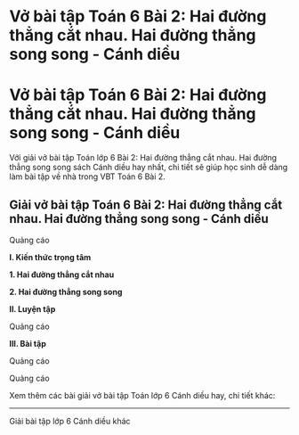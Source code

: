 # Vở bài tập Toán 6 Bài 2: Hai đường thẳng cắt nhau. Hai đường thẳng song song - Cánh diều

# Vở bài tập Toán 6 Bài 2: Hai đường thẳng cắt nhau. Hai đường thẳng song song - Cánh diều

Với giải vở bài tập Toán lớp 6 Bài 2: Hai đường thẳng cắt nhau. Hai đường thẳng song song sách Cánh diều hay nhất, chi tiết sẽ giúp học sinh dễ dàng làm bài tập về nhà trong VBT Toán 6 Bài 2.

## Giải vở bài tập Toán 6 Bài 2: Hai đường thẳng cắt nhau. Hai đường thẳng song song - Cánh diều

Quảng cáo

**I. Kiến thức trọng tâm**

**1\. Hai đường thẳng cắt nhau**

**2\. Hai đường thẳng song song**

**II. Luyện tập**

Quảng cáo

**III. Bài tập**

Quảng cáo

Quảng cáo

Xem thêm các bài giải vở bài tập Toán lớp 6 Cánh diều hay, chi tiết khác:

* * *

Giải bài tập lớp 6 Cánh diều khác

